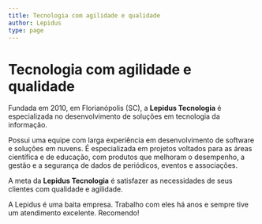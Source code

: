 ```yaml
---
title: Tecnologia com agilidade e qualidade
author: Lepidus
type: page
---
```


# Tecnologia com agilidade e qualidade

Fundada em 2010, em Florianópolis (SC), a **Lepidus Tecnologia** é especializada no desenvolvimento de soluções em tecnologia da informação.

Possui uma equipe com larga experiência em desenvolvimento de software e soluções em nuvens. É especializada em projetos voltados para as áreas científica e de educação, com produtos que melhoram o desempenho, a gestão e a segurança de dados de periódicos, eventos e associações.

A meta da **Lepidus Tecnologia** é satisfazer as necessidades de seus clientes com qualidade e agilidade.

A Lepidus é uma baita empresa. Trabalho com eles há anos e sempre tive um atendimento excelente. Recomendo!